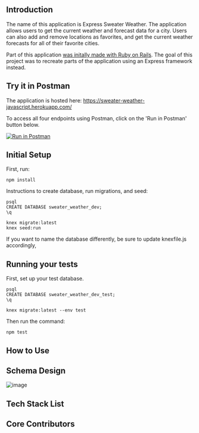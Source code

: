 ## Introduction

The name of this application is Express Sweater Weather. The application allows users to get the current weather and forecast data for a city. Users can also add and remove locations as favorites, and get the current weather forecasts for all of their favorite cities.

Part of this application [was initally made with Ruby on Rails](https://github.com/joshsherwood1/sweater_weather). The goal of this project was to recreate parts of the application using an Express framework instead. 

## Try it in Postman

The application is hosted here: https://sweater-weather-javascript.herokuapp.com/

To access all four endpoints using Postman, click on the 'Run in Postman' button below.

[![Run in Postman](https://run.pstmn.io/button.svg)](https://app.getpostman.com/run-collection/5f110073b236340d109d) 

## Initial Setup

First, run:

`npm install`

Instructions to create database, run migrations, and seed: 

```
psql
CREATE DATABASE sweater_weather_dev;
\q

knex migrate:latest
knex seed:run
```
If you want to name the database differently, be sure to update knexfile.js accordingly,

## Running your tests

First, set up your test database.

```
psql
CREATE DATABASE sweater_weather_dev_test;
\q

knex migrate:latest --env test
```

Then run the command: 

`npm test`



## How to Use

## Schema Design

![image](https://user-images.githubusercontent.com/49769068/69401316-fc4ef880-0cb1-11ea-983c-bd081e2a288a.png)

## Tech Stack List

## Core Contributors
